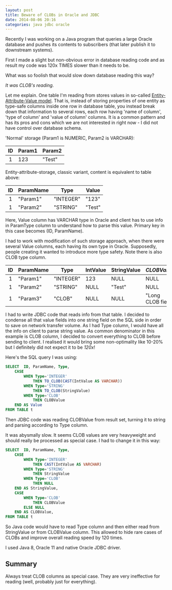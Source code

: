 ```yaml
---
layout: post
title: Beware of CLOBs in Oracle and JDBC
date: 2014-08-06 20:16
categories: java jdbc oracle
---
```

Recently I was working on a Java program that queries a large Oracle database and pushes its contents to subscribers (that later publish it to downstream systems).

First I made a slight but non-obvious error in database reading code and as result my code was 120x TIMES slower than it needs to be.

What was so foolish that would slow down database reading this way?

*It was CLOB's reading*.

Let me explain. One table I'm reading from stores values in so-called [Entity-Attribute-Value model](https://en.wikipedia.org/wiki/Entity–attribute–value_model). That is, instead of storing properties of one entity as type-safe columns inside one row in database table, you instead break down that information to several rows, each row having 'name of column', 'type of column' and 'value of column' columns. It is a common pattern and has its pros and cons which we are not interested in right now - I did not have control over database schema.

'Normal' storage (Param1 is NUMERIC, Param2 is VARCHAR):

  ID | Param1 | Param2
:---:|--------|--------
  1  |  123   | "Test"

Entity-attribute-storage, classic variant, content is equivalent to table above:

  ID | ParamName | Type      | Value
:---:|-----------|-----------|------------
  1  | "Param1"  | "INTEGER" |   "123"
  1  | "Param2"  | "STRING"  |   "Test"

Here, Value column has VARCHAR type in Oracle and client has to use info in ParamType column to understand how to parse this value. Primary key in this case becomes (ID, ParamName).

I had to work with modification of such storage approach, when there were several Value columns, each having its own type in Oracle. Supposedly, people creating it wanted to introduce more type safety. Note there is also CLOB type column.

  ID | ParamName | Type      | IntValue | StringValue | *CLOBValue*
:---:|-----------|-----------|----------|-------------|-------------
  1  | "Param1"  | "INTEGER" |   123	| NULL	  	  | NULL
  1  | "Param2"  | "STRING"  |   NULL   | "Test"	  | NULL
  1  | "Param3"  | "CLOB"    |   NULL	| NULL 		  | "Long CLOB field"

I had to write JDBC code that reads info from that table. I decided to condense all that value fields into one string field on the SQL side in order to save on network transfer volume. As I had Type column, I would have all the info on client to parse string value. As common denominator in this example is CLOB column, I decided to convert everything to CLOB before sending to client. I realised it would bring some non-optimality like 10-20% but I definitely did not expect it to be _120x_!

Here's the SQL query I was using:

```sql
SELECT  ID, ParamName, Type,
    CASE
        WHEN Type='INTEGER'
            THEN TO_CLOB(CAST(IntValue AS VARCHAR))
        WHEN Type='STRING'
            THEN TO_CLOB(StringValue)
        WHEN Type='CLOB'
            THEN CLOBValue
    END AS Value
FROM TABLE t
```
Then JDBC code was reading CLOBValue from result set, turning it to string and parsing according to Type column.

It was abysmally slow. It seems CLOB values are very heavyweight and should really be processed as special case. I had to change it in this way:

```sql
SELECT  ID, ParamName, Type,
    CASE
        WHEN Type='INTEGER'
            THEN CAST(IntValue AS VARCHAR)
        WHEN Type='STRING'
            THEN StringValue
        WHEN Type='CLOB'
            THEN NULL
    END AS StringValue,
    CASE
        WHEN Type='CLOB'
            THEN CLOBValue
        ELSE NULL
    END AS CLOBValue,
FROM TABLE t
```
So Java code would have to read Type column and then either read from StringValue or from CLOBValue column. This allowed to hide rare cases of CLOBs and improve overall reading speed by 120 times.

I used Java 8, Oracle 11 and native Oracle JDBC driver.

## Summary
Always treat CLOB columns as special case. They are very ineffective for reading (well, probably just for everything).
